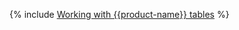 {% include [Working with {{product-name}} tables](../../../_includes/user-guide/data-processing/chyt/yt-tables.md) %}